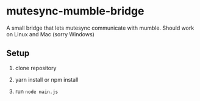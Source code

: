 # mutesync-mumble-bridge

A small bridge that lets mutesync communicate with mumble. Should work on Linux and Mac (sorry Windows)

## Setup

1. clone repository

2. yarn install or npm install

4. run `node main.js`
